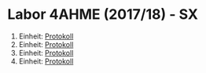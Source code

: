 # Labor 4AHME (2017/18) - SX

1. Einheit: [Protokoll](plaanm14/README_17_10_31.md)
2. Einheit: [Protokoll](plaanm14/README_17_11_07.md)
3. Einheit: [Protokoll](plaanm14/README_17_11_14.md)
4. Einheit: [Protokoll](plaanm14/README_18_02_06.md)
